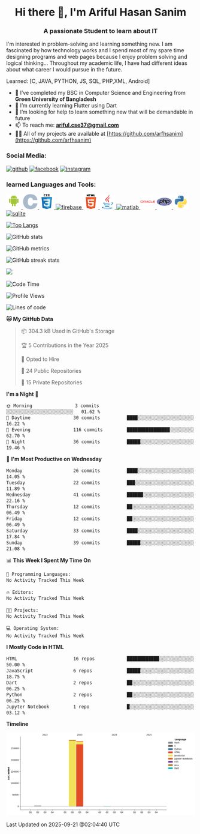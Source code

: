 
<h1 align="center">Hi there 👋, I'm Ariful Hasan Sanim</h1>
<h3 align="center">A passionate Student to learn about IT </h3>

I'm interested in problem-solving and learning something new. I am fascinated by how technology works and I spend most of my spare time designing programs and web pages because I enjoy problem solving and logical thinking... Throughout my academic life, I have had different ideas about what career I would pursue in the future.

Learned: [C, JAVA, PYTHON, JS, SQL, PHP,XML, Android]
- 🔭 I’ve completed my BSC in Computer Science and Engineering from **Green University of Bangladesh**
- 🌱 I’m currently learning Flutter using Dart 
- 🤔 I’m looking for help to learn something new that will be demandable in future  
- 📫 To reach me: **ariful.cse37@gmail.com**
- 👨‍💻 All of my projects are available at [https://github.com/arfhsanim](https://github.com/arfhsanim)


<h3 align="left">Social Media:</h3>

[<img src='https://cdn.jsdelivr.net/npm/simple-icons@3.0.1/icons/github.svg' alt='github' height='40'>](https://github.com/arfhsanim)  [<img src='https://cdn.jsdelivr.net/npm/simple-icons@3.0.1/icons/facebook.svg' alt='facebook' height='40'>](https://www.facebook.com/sanim.official.fb)  [<img src='https://cdn.jsdelivr.net/npm/simple-icons@3.0.1/icons/instagram.svg' alt='instagram' height='40'>](https://www.instagram.com/hamtidamti143/)  




<h3 align="left">learned Languages and Tools:</h3>
<p align="left"> <a href="https://developer.android.com" target="_blank" rel="noreferrer"> <img src="https://raw.githubusercontent.com/devicons/devicon/master/icons/android/android-original-wordmark.svg" alt="android" width="40" height="40"/> </a> <a href="https://www.cprogramming.com/" target="_blank" rel="noreferrer"> <img src="https://raw.githubusercontent.com/devicons/devicon/master/icons/c/c-original.svg" alt="c" width="40" height="40"/> </a> <a href="https://www.w3schools.com/css/" target="_blank" rel="noreferrer"> <img src="https://raw.githubusercontent.com/devicons/devicon/master/icons/css3/css3-original-wordmark.svg" alt="css3" width="40" height="40"/> </a> <a href="https://firebase.google.com/" target="_blank" rel="noreferrer"> <img src="https://www.vectorlogo.zone/logos/firebase/firebase-icon.svg" alt="firebase" width="40" height="40"/> </a> <a href="https://www.w3.org/html/" target="_blank" rel="noreferrer"> <img src="https://raw.githubusercontent.com/devicons/devicon/master/icons/html5/html5-original-wordmark.svg" alt="html5" width="40" height="40"/> </a> <a href="https://www.java.com" target="_blank" rel="noreferrer"> <img src="https://raw.githubusercontent.com/devicons/devicon/master/icons/java/java-original.svg" alt="java" width="40" height="40"/> </a> <a href="https://www.mathworks.com/" target="_blank" rel="noreferrer"> <img src="https://upload.wikimedia.org/wikipedia/commons/2/21/Matlab_Logo.png" alt="matlab" width="40" height="40"/> </a> <a href="https://www.oracle.com/" target="_blank" rel="noreferrer"> <img src="https://raw.githubusercontent.com/devicons/devicon/master/icons/oracle/oracle-original.svg" alt="oracle" width="40" height="40"/> </a> <a href="https://www.php.net" target="_blank" rel="noreferrer"> <img src="https://raw.githubusercontent.com/devicons/devicon/master/icons/php/php-original.svg" alt="php" width="40" height="40"/> </a> <a href="https://www.python.org" target="_blank" rel="noreferrer"> <img src="https://raw.githubusercontent.com/devicons/devicon/master/icons/python/python-original.svg" alt="python" width="40" height="40"/> </a> <a href="https://www.sqlite.org/" target="_blank" rel="noreferrer"> <img src="https://www.vectorlogo.zone/logos/sqlite/sqlite-icon.svg" alt="sqlite" width="40" height="40"/> </a> </p>




[![Top Langs](https://github-readme-stats.vercel.app/api/top-langs/?username=arfhsanim)](https://github.com/anuraghazra/github-readme-stats)

![GitHub stats](https://github-readme-stats.vercel.app/api?username=arfhsanim&show_icons=true)  

![GitHub metrics](https://metrics.lecoq.io/arfhsanim)  

![GitHub streak stats](https://streak-stats.demolab.com/?user=arfhsanim)  


![](./profile-3d-contrib/profile-night-rainbow.svg)


<!--START_SECTION:waka-->
![Code Time](http://img.shields.io/badge/Code%20Time-6%20hrs%2059%20mins-blue)

![Profile Views](http://img.shields.io/badge/Profile%20Views-0-blue)

![Lines of code](https://img.shields.io/badge/From%20Hello%20World%20I%27ve%20Written-569.5%20thousand%20lines%20of%20code-blue)

**🐱 My GitHub Data** 

> 📦 304.3 kB Used in GitHub's Storage 
 > 
> 🏆 5 Contributions in the Year 2025
 > 
> 💼 Opted to Hire
 > 
> 📜 24 Public Repositories 
 > 
> 🔑 15 Private Repositories 
 > 
**I'm a Night 🦉** 

```text
🌞 Morning                3 commits           ░░░░░░░░░░░░░░░░░░░░░░░░░   01.62 % 
🌆 Daytime                30 commits          ████░░░░░░░░░░░░░░░░░░░░░   16.22 % 
🌃 Evening                116 commits         ████████████████░░░░░░░░░   62.70 % 
🌙 Night                  36 commits          █████░░░░░░░░░░░░░░░░░░░░   19.46 % 
```
📅 **I'm Most Productive on Wednesday** 

```text
Monday                   26 commits          ████░░░░░░░░░░░░░░░░░░░░░   14.05 % 
Tuesday                  22 commits          ███░░░░░░░░░░░░░░░░░░░░░░   11.89 % 
Wednesday                41 commits          ██████░░░░░░░░░░░░░░░░░░░   22.16 % 
Thursday                 12 commits          ██░░░░░░░░░░░░░░░░░░░░░░░   06.49 % 
Friday                   12 commits          ██░░░░░░░░░░░░░░░░░░░░░░░   06.49 % 
Saturday                 33 commits          ████░░░░░░░░░░░░░░░░░░░░░   17.84 % 
Sunday                   39 commits          █████░░░░░░░░░░░░░░░░░░░░   21.08 % 
```


📊 **This Week I Spent My Time On** 

```text
💬 Programming Languages: 
No Activity Tracked This Week

🔥 Editors: 
No Activity Tracked This Week

🐱‍💻 Projects: 
No Activity Tracked This Week

💻 Operating System: 
No Activity Tracked This Week
```

**I Mostly Code in HTML** 

```text
HTML                     16 repos            ████████████░░░░░░░░░░░░░   50.00 % 
JavaScript               6 repos             █████░░░░░░░░░░░░░░░░░░░░   18.75 % 
Dart                     2 repos             ██░░░░░░░░░░░░░░░░░░░░░░░   06.25 % 
Python                   2 repos             ██░░░░░░░░░░░░░░░░░░░░░░░   06.25 % 
Jupyter Notebook         1 repo              █░░░░░░░░░░░░░░░░░░░░░░░░   03.12 % 
```



**Timeline**

![Lines of Code chart](https://raw.githubusercontent.com/arfhsanim/arfhsanim/main/assets/bar_graph.png)


 Last Updated on 2025-09-21 @02:04:40 UTC
<!--END_SECTION:waka-->



